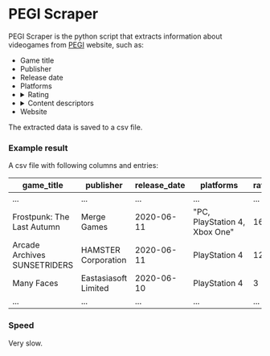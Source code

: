 # PEGI Scraper

PEGI Scraper is the python script that extracts information about videogames from [PEGI](https://pegi.info) website, such as:
<ul>
  <li>Game title</li>
  <li>Publisher</li>
  <li>Release date</li>
  <li>Platforms</li>
  <li>
    <details>
      <summary>Rating</summary>
      <ul>
        <li>3+</li>
        <li>7+</li>
        <li>12+</li>
        <li>16+</li>
        <li>18+</li>
      </ul>
    </details>
  </li>
  <li>
    <details>
      <summary>Content descriptors</summary>
      <ul>
        <li>Bad language</li>
        <li>Discrimination</li>
        <li>Drugs</li>
        <li>Fear</li>
        <li>Horror</li>
        <li>Gambling</li>
        <li>In-Game Purchases</li>
        <li>Sex</li>
        <li>Violence</li>
      </ul>
    </details>
  </li>
  <li>Website</li>
</ul>

The extracted data is saved to a csv file.

### Example result
A csv file with following columns and entries:

|game_title|publisher|release_date|platforms |rating|descriptors|website|
|----------|---------|------------|----------|------|-----------|-------|
|...|...|...|...|...|...|...|
|Frostpunk: The Last Autumn|Merge Games|2020-06-11|"PC, PlayStation&nbsp;4, Xbox&nbsp;One"|16|Bad Language|http://www.frostpunkgame.com/|
|Arcade Archives SUNSETRIDERS|HAMSTER Corporation|2020-06-11|PlayStation&nbsp;4|12|Violence| |
|Many Faces|Eastasiasoft Limited|2020-06-10|PlayStation&nbsp;4|3| |http://www.eastasiasoft.com|
|...|...|...|...|...|...|...|

### Speed
Very slow.


